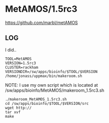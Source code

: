 MetAMOS/1.5rc3
========================

<https://github.com/marbl/metAMOS>

LOG
---

I did..

    TOOL=MetAMOS
    VERSION=1.5rc3
    CLUSTER=rackham
    VERSIONDIR=/sw/apps/bioinfo/$TOOL/$VERSION
    /home/jonass/uppmax/bin/makeroom.sh

NOTE: I use my own script which is located at /sw/apps/bioinfo/MetAMOS/makeroom_1.5rc3.sh

    ./makeroom_MetAMOS_1.5rc3.sh
    cd /sw/apps/bioinfo/$TOOL/$VERSION/src
    wget http://
    tar xvf 
    make

